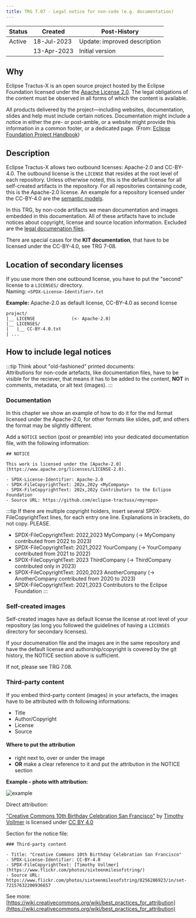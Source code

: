 ```yaml
---
title: TRG 7.07 - Legal notice for non-code (e.g. documentation)
---
```


| Status | Created     | Post-History                 |
|--------|-------------|------------------------------|
| Active | 18-Jul-2023 | Update: improved description |
|        | 13-Apr-2023 | Initial version              |

## Why

Eclipse Tractus-X is an open source project hosted by the Eclipse Foundation licensed under the [Apache License 2.0](https://spdx.org/licenses/Apache-2.0). The legal obligations of the content must be observed in all forms of which the content is available.

All products delivered by the project—including websites, documentation, slides and help must include certain notices. Documentation might include a notice in either the pre- or post-amble, or a website might provide this information in a common footer, or a dedicated page. (From: [Eclipse Foundation Project Handbook](https://www.eclipse.org/projects/handbook/#legaldoc-end-user))

## Description

Eclipse Tractus-X allows two outbound licenses: Apache-2.0 and CC-BY-4.0.
The outbound license is the `LICENSE` that resides at the root level of each repository. Unless otherwise noted, this is the default license for all self-created artifacts in the repository. For all repositories containing code, this is the Apache-2.0 license. An example for a repository licensed under the CC-BY-4.0 are the [semantic models](https://github.com/eclipse-tractusx/sldt-semantic-models).

In this TRG, by non-code artifacts we mean documentation and images embedded in this documentation. All of these artifacts have to include notices about copyright, license and source location information. Excluded are the [legal documenation files](/docs/release/trg-7/trg-7-01#description).

There are special cases for the **KIT documentation**, that have to be licensed under the CC-BY-4.0, see TRG 7-08.

## Location of secondary licenses

If you use more then one outbound license, you have to put the "second" license to a `LICENSES/` directory. <br/>
Naming: `<SPDX-License-Identifier>.txt`

**Example:** Apache-2.0 as default license, CC-BY-4.0 as second license

```shell
project/
|__ LICENSE              (<- Apache-2.0)
|__ LICENSES/
|   |__ CC-BY-4.0.txt
| ...
```

## How to include legal notices

:::tip
Think about "old-fashioned" printed documents: <br/>
Attributions for non-code artefacts, like documentation files, have to be visible for the reciever, that means
it has to be added to the content, **NOT** in comments, metadata, or alt text (images).
:::

### Documentation

In this chapter we show an example of how to do it for the md format licensed under the Apache-2.0, for other formats like slides, pdf, and others the format may be slightly different.

Add a `NOTICE` section (post or preamble) into your dedicated documentation file, with the following information:

```text
## NOTICE

This work is licensed under the [Apache-2.0](https://www.apache.org/licenses/LICENSE-2.0).

- SPDX-License-Identifier: Apache-2.0
- SPDX-FileCopyrightText: 202x,202y <MyCompany>
- SPDX-FileCopyrightText: 202x,202y Contributors to the Eclipse Foundation
- Source URL: https://github.com/eclipse-tractusx/<myrepo>
 ```

:::tip
If there are multiple copyright holders, insert several SPDX-FileCopyrightText lines, for each entry one line. Explanations in brackets, do not copy. PLEASE.

- SPDX-FileCopyrightText: 2022,2023 MyCompany (-> MyCompany contributed from 2022 to 2023)
- SPDX-FileCopyrightText: 2021,2022 YourCompany (-> YourCompany contributed from 2021 to 2022)
- SPDX-FileCopyrightText: 2023 ThirdCompany (-> ThirdCompany contributed only in 2023)
- SPDX-FileCopyrightText: 2020,2023 AnotherCompany (-> AnotherCompany contributed from 2020 to 2023)
- SPDX-FileCopyrightText: 2021,2023 Contributors to the Eclipse Foundation
:::

### Self-created images

Self-created images have as default license the license at root level of your repository (as long you followed the guidelines of having a `LICENSES` directory for secondary licenses).

If your documenation file and the images are in the same repository and have the default license and authorship/copyright is covered by the git history, the NOTICE section above is sufficient.

If not, please see TRG 7.08.

### Third-party content

If you embed third-party content (images) in your artefacts, the images have to be attributed with th following informations:

- Title
- Author/Copyright
- License
- Source

#### Where to put the attribution

- right next to, over or under the image
- **OR** make a clear reference to it and put the attribution in the NOTICE section

**Example - photo with attribution:**

![example](@site/static/img/oss_example_Creative_Commons_10th_Birthday.jpg)

Direct attribution:

["Creative Commons 10th Birthday Celebration San Francisco"](http://www.flickr.com/photos/sixteenmilesofstring/8256206923/in/set-72157632200936657) by [Timothy Vollmer](http://www.flickr.com/photos/sixteenmilesofstring/) is licensed under [CC BY 4.0](http://creativecommons.org/licenses/by/4.0/)

Section for the notice file:

```text
### Third-party content

- Title: "Creative Commons 10th Birthday Celebration San Francisco"
- SPDX-License-Identifier: CC-BY-4.0
- SPDX-FileCopyrightText: [Timothy Vollmer](https://www.flickr.com/photos/sixteenmilesofstring/)
- Source URL: https://www.flickr.com/photos/sixteenmilesofstring/8256206923/in/set-72157632200936657
 ```

See more: [https://wiki.creativecommons.org/wiki/best_practices_for_attribution](https://wiki.creativecommons.org/wiki/best_practices_for_attribution)

